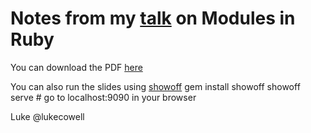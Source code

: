 # Notes from my [talk](http://www.meetup.com/vancouver-ruby-rails/events/60343582/) on Modules in Ruby

You can download the PDF [here](https://raw.github.com/lcowell/modules_talk/master/luke_cowell_modules_2012_04_26.pdf)

You can also run the slides using [showoff](https://github.com/schacon/showoff)
    gem install showoff
    showoff serve
    # go to localhost:9090 in your browser

Luke
@lukecowell
